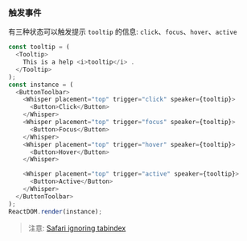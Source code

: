 ### 触发事件

有三种状态可以触发提示 `tooltip` 的信息: `click`、`focus`、`hover`、`active`

<!--start-code-->

```js
const tooltip = (
  <Tooltip>
    This is a help <i>tooltip</i> .
  </Tooltip>
);
const instance = (
  <ButtonToolbar>
    <Whisper placement="top" trigger="click" speaker={tooltip}>
      <Button>Click</Button>
    </Whisper>
    <Whisper placement="top" trigger="focus" speaker={tooltip}>
      <Button>Focus</Button>
    </Whisper>
    <Whisper placement="top" trigger="hover" speaker={tooltip}>
      <Button>Hover</Button>
    </Whisper>

    <Whisper placement="top" trigger="active" speaker={tooltip}>
      <Button>Active</Button>
    </Whisper>
  </ButtonToolbar>
);
ReactDOM.render(instance);
```

<!--end-code-->

> 注意: [Safari ignoring tabindex](https://stackoverflow.com/questions/1848390/safari-ignoring-tabindex)
